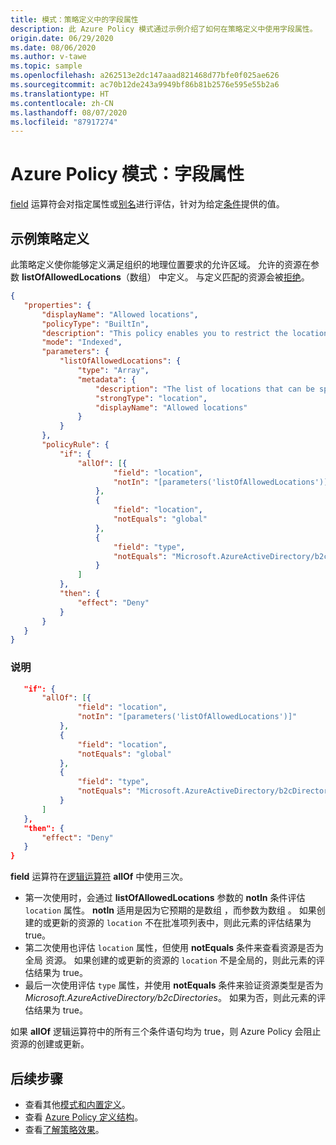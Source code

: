 ```yaml
---
title: 模式：策略定义中的字段属性
description: 此 Azure Policy 模式通过示例介绍了如何在策略定义中使用字段属性。
origin.date: 06/29/2020
ms.date: 08/06/2020
ms.author: v-tawe
ms.topic: sample
ms.openlocfilehash: a262513e2dc147aaad821468d77bfe0f025ae626
ms.sourcegitcommit: ac70b12de243a9949bf86b81b2576e595e55b2a6
ms.translationtype: HT
ms.contentlocale: zh-CN
ms.lasthandoff: 08/07/2020
ms.locfileid: "87917274"
---
```

# <a name="azure-policy-pattern-field-properties"></a>Azure Policy 模式：字段属性

[field](../concepts/definition-structure.md#fields) 运算符会对指定属性或[别名](../concepts/definition-structure.md#aliases)进行评估，针对为给定[条件](../concepts/definition-structure.md#conditions)提供的值。

## <a name="sample-policy-definition"></a>示例策略定义

此策略定义使你能够定义满足组织的地理位置要求的允许区域。 允许的资源在参数 **listOfAllowedLocations**（数组）  中定义。 与定义匹配的资源会被[拒绝](../concepts/effects.md#deny)。

```json
{
   "properties": {
       "displayName": "Allowed locations",
       "policyType": "BuiltIn",
       "description": "This policy enables you to restrict the locations your organization can specify when deploying resources. Use to enforce your geo-compliance requirements. Excludes resource groups, Microsoft.AzureActiveDirectory/b2cDirectories, and resources that use the 'global' region.",
       "mode": "Indexed",
       "parameters": {
           "listOfAllowedLocations": {
               "type": "Array",
               "metadata": {
                   "description": "The list of locations that can be specified when deploying resources.",
                   "strongType": "location",
                   "displayName": "Allowed locations"
               }
           }
       },
       "policyRule": {
           "if": {
               "allOf": [{
                       "field": "location",
                       "notIn": "[parameters('listOfAllowedLocations')]"
                   },
                   {
                       "field": "location",
                       "notEquals": "global"
                   },
                   {
                       "field": "type",
                       "notEquals": "Microsoft.AzureActiveDirectory/b2cDirectories"
                   }
               ]
           },
           "then": {
               "effect": "Deny"
           }
       }
   }
}
```

### <a name="explanation"></a>说明

```json
   "if": {
       "allOf": [{
               "field": "location",
               "notIn": "[parameters('listOfAllowedLocations')]"
           },
           {
               "field": "location",
               "notEquals": "global"
           },
           {
               "field": "type",
               "notEquals": "Microsoft.AzureActiveDirectory/b2cDirectories"
           }
       ]
   },
   "then": {
       "effect": "Deny"
   }
}
```

**field** 运算符在[逻辑运算符](../concepts/definition-structure.md#logical-operators) **allOf** 中使用三次。

- 第一次使用时，会通过 **listOfAllowedLocations** 参数的 **notIn** 条件评估 `location` 属性。 **notIn** 适用是因为它预期的是数组  ，而参数为数组  。 如果创建的或更新的资源的 `location` 不在批准项列表中，则此元素的评估结果为 true。
- 第二次使用也评估 `location` 属性，但使用 **notEquals** 条件来查看资源是否为全局  资源。 如果创建的或更新的资源的 `location` 不是全局的，则此元素的评估结果为 true。 
- 最后一次使用评估 `type` 属性，并使用 **notEquals** 条件来验证资源类型是否为 _Microsoft.AzureActiveDirectory/b2cDirectories_。 如果为否，则此元素的评估结果为 true。

如果 **allOf** 逻辑运算符中的所有三个条件语句均为 true，则 Azure Policy 会阻止资源的创建或更新。

## <a name="next-steps"></a>后续步骤

- 查看其他[模式和内置定义](./index.md)。
- 查看 [Azure Policy 定义结构](../concepts/definition-structure.md)。
- 查看[了解策略效果](../concepts/effects.md)。